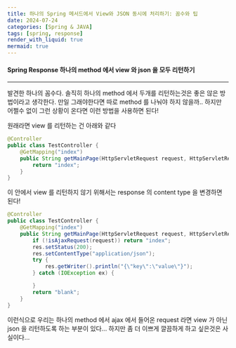 ```yaml
---
title: 하나의 Spring 메서드에서 View와 JSON 동시에 처리하기: 꼼수와 팁
date: 2024-07-24
categories: [Spring & JAVA]
tags: [spring, response]
render_with_liquid: true
mermaid: true
---
```

#### Spring Response 하나의 method 에서 view 와 json 을 모두 리턴하기
---
발견한 하나의 꼼수다.
솔직히 하나의 method 에서 두개를 리턴하는것은 좋은 않은 방법이라고 생각한다. 만일 그래야한다면 따로 method 를 나눠야 하지 않을까..
하지만 어쩔수 없이 그런 상황이 온다면 이런 방법을 사용하면 된다!

원래라면 view 를 리턴하는 건 아래와 같다
```java
@Controller
public class TestController {
    @GetMapping("index")
    public String getMainPage(HttpServletRequest request, HttpServletResponse response) {
        return "index";
    }
}
```

이 안에서 view 를 리턴하지 않기 위해서는 response 의 content type 을 변경하면 된다!

```java
@Controller
public class TestController {
    @GetMapping("index")
    public String getMainPage(HttpServletRequest request, HttpServletResponse response) {
		if (!isAjaxRequest(request)) return "index";
		res.setStatus(200);
		res.setContentType("application/json");
		try {
			res.getWriter().println("{\"key\":\"value\"}");
		} catch (IOException ex) {

		}
        return "blank";
    }
}
```

이런식으로 우리는 하나의 method 에서 ajax 에서 들어온 request 라면 view 가 아닌 json 을 리턴하도록 하는 부분이 있다... 하지만 좀 더 이쁘게 깔끔하게 하고 싶은것은 사실이다...